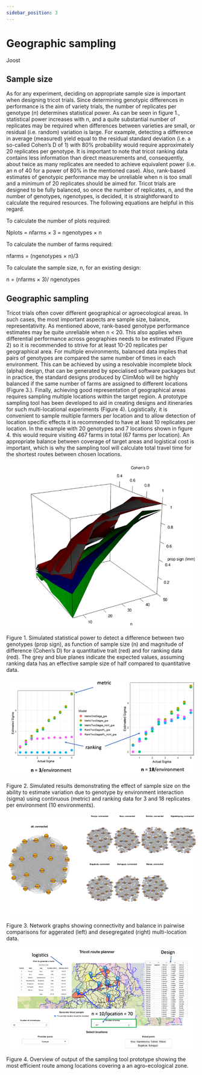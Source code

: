 ```yaml
---
sidebar_position: 3
---
```


# Geographic sampling

Joost

## Sample size

As for any experiment, deciding on appropriate sample size is important when designing tricot trials. Since determining genotypic differences in performance is the aim of variety trials, the number of replicates per genotype (n) determines statistical power. As can be seen in figure 1., statistical power increases with n, and a quite substantial number of replicates may be required when differences between varieties are small, or residual (i.e. random) variation is large. 
For example, detecting a difference in average (measured) yield equal to the residual standard deviation (i.e. a so-called Cohen’s D of 1) with 80% probability would require approximately 20 replicates per genotype. It is important to note that tricot ranking data contains less information than direct measurements and, consequently, about twice as many replicates are needed to achieve equivalent power (i.e. an n of 40 for a power of 80% in the mentioned case). Also, rank-based estimates of genotypic performance may be unreliable when n is too small and a minimum of 20 replicates should be aimed for.
Tricot trials are designed to be fully balanced, so once the number of replicates, n, and the number of genotypes, ngenotypes, is decided, it is straightforward to calculate the required resources. The following equations are helpful in this regard.

To calculate the number of plots required:

Nplots = nfarms × 3 = ngenotypes × n


To calculate the number of farms required:

nfarms = (ngenotypes × n)/3


To calculate the sample size, n, for an existing design:

n = (nfarms × 3)/ ngenotypes 


## Geographic sampling

Tricot trials often cover different geographical or agroecological areas. In such cases, the most important aspects are sample size, balance, representativity. As mentioned above, rank-based genotype performance estimates may be quite unreliable when n < 20. This also applies when differential performance across geographies needs to be estimated (Figure 2) so it is recommended to strive for at least 10-20 replicates per geographical area. For multiple environments, balanced data implies that pairs of genotypes are compared the same number of times in each environment. This can be achieved by using a resolvable incomplete block (alpha) design, that can be generated by specialised software packages but in practice, the standard designs produced by ClimMob will be highly balanced if the same number of farms are assigned to different locations (Figure 3.). 
Finally, achieving good representation of geographical areas requires sampling multiple locations within the target region. A prototype sampling tool has been developed to aid in creating designs and itineraries for such multi-locational experiments (Figure 4). Logistically, it is convenient to sample multiple farmers per location and to allow detection of location specific effects it is recommended to have at least 10 replicates per location. In the example with 20 genotypes and 7 locations shown in figure 4. this would require visiting 467 farms in total (67 farms per location). An appropriate balance between coverage of target areas and logistical cost is important, which is why the sampling tool will calculate total travel time for the shortest routes between chosen locations. 

![Figure 1](./img/Geo_fig_1.png)

Figure 1. Simulated statistical power to detect a difference between two genotypes (prop sign), as function of sample size (n) and magnitude of difference (Cohen’s D) for a quantitative trait (red) and for ranking data (red). The grey and blue planes indicate the expected values, assuming ranking data has an effective sample size of half compared to quantitative data.

![Figure 2](./img/Geo_fig_2.png)

Figure 2. Simulated results demonstrating the effect of sample size on the ability to estimate variation due to genotype by environment interaction (sigma) using continuous (metric) and ranking data for 3 and 18 replicates per environment (10 environments).  

![Figure 3](./img/Geo_fig_3.png)

Figure 3. Network graphs showing connectivity and balance in pairwise comparisons for aggerated (left) and desegregated (right) multi-location data.

![Figure 4](./img/Geo_fig_4.png)

Figure 4. Overview of output of the sampling tool prototype showing the most efficient route among locations covering a an agro-ecological zone. 
